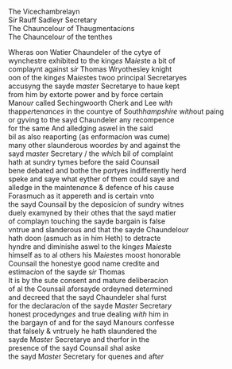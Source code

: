 ---
---
<div><div><p>The Vicechambrelayn
		<br />S<i>ir</i> Rauff Sadleyr Secretary
		<br />The Chauncelo<i>ur</i> of Thaugme<i>n</i>tac<i>i</i>ons
		<br />The Chauncelo<i>ur</i> of the tenthes
	</p>
      <p>
		Wheras oon Watier Chaundeler of the cytye of
		<br />wynchestre exhibited to the king<i>es</i> Ma<i>ies</i>te a bit of
		<br />complaynt against s<i>ir</i> Thomas Wryothesley knight
		<br />oon of the king<i>es</i> Ma<i>ies</i>tes twoo principal Secretaryes
		<br />accusyng the sayde m<i>aste</i>r Secretarye to haue kept
		<br />from him by extorte power and by force certain
		<br />Mano<i>ur</i> called Sechingwoorth Cherk and Lee w<i>i</i>t<i>h</i>
		<br />thapp<i>er</i>ten<i>a</i>nc<i>es</i> in the countye of South<i>hampshire</i> w<i>i</i>t<i>h</i>out paing
		<br />or gyving to the sayd Chaundeler any recompence
		<br />for the same And alledging aswel in the said
		<br />bil as also reaporting (as enformac<i>i</i>on was cume)
		<br />many other slaunderous woord<i>es</i> by and against the
		<br />sayd m<i>aste</i>r Secretary / the w<i>hi</i>ch bil of complaint
		<br />hath at sundry tymes before the said Counsail
		<br />bene debated and bothe the p<i>ar</i>tyes indifferently herd
		<br />speke and saye what eyther of them could saye and
		<br />alledge in the mainten<i>a</i>nce &amp; defence of his cause
		<br />Forasmuch as it appereth and is certain vnto
		<br />the sayd Counsail by the deposic<i>i</i>on of sundry witnes
		<br />duely examyned by their othes that the sayd matier
		<br />of complayn touching the sayde bargain is false
		<br />vntrue and slanderous and that the sayde Chaundelo<i>ur</i>
		<br />hath doon (asmuch as in him Heth) to detracte
		<br />hyndre and dim<i>i</i>nishe aswel to the king<i>es</i> Ma<i>ies</i>te
		<br />himself as to al others his Ma<i>ies</i>tes moost honorable
		<br />Counsail the honestye good name credite and
		<br />estimac<i>i</i>on of the sayde s<i>ir</i> Thomas
		<br />It is by the sute consent and mature deliberac<i>i</i>on
		<br />of al the Counsail aforsayde ordeyned det<i>er</i>mined
		<br />and decreed that the sayd Chaundeler shal furst
		<br />for the declarac<i>i</i>on of the sayde M<i>aste</i>r Secretar<i>y</i>
		<br />honest procedyng<i>es</i> and true dealing w<i>i</i>t<i>h</i> him in
		<br />the bargayn of and for the sayd Manours co<i>n</i>fesse
		<br />that falsely &amp; vntruely he hath slaundered the
		<br />sayde M<i>aste</i>r Secretarye and therfor in the
		<br />presence of the sayd Counsail shal aske
		<br />the sayd M<i>aste</i>r Secretary for quenes and aft<i>er</i>
		</p></div></div>